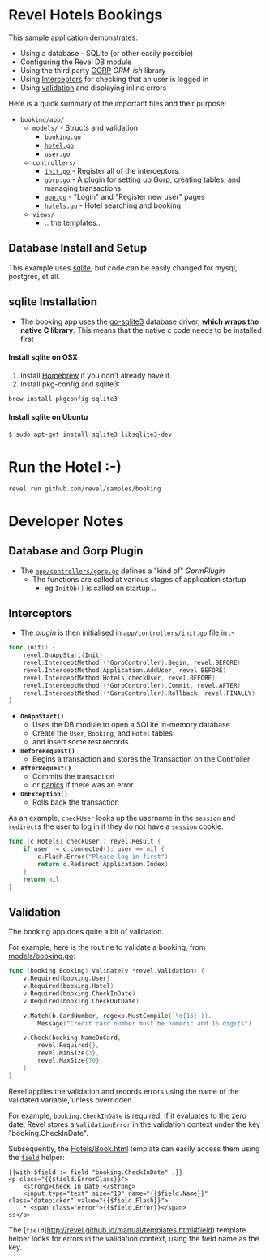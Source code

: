 Revel Hotels Bookings
===========================================

This sample application demonstrates:

* Using a database - SQLite (or other easily possible)
* Configuring the Revel DB module
* Using the third party [GORP](https://github.com/coopernurse/gorp) *ORM-ish* library
* Using [Interceptors](http://revel.github.io/manual/interceptors) for checking that an user is logged in
* Using [validation](http://revel.github.io/manual/validation) and displaying inline errors


Here is a quick summary of the important files and their purpose:

* `booking/app/`
	* `models/`		- Structs and validation
		* [`booking.go`](/booking//app/models/booking.go)
		* [`hotel.go`](/booking//app/models/hotel.go)
		* [`user.go`](/booking/app/models/user.go)
	* `controllers/`
        * [`init.go`](/booking/controllers/init.go)    - Register all of the interceptors.
        * [`gorp.go`](/booking/controllers/gorp.go)    - A plugin for setting up Gorp, creating tables, and managing transactions.
        * [`app.go`](/booking/controllers/app.go)     - "Login" and "Register new user" pages
        * [`hotels.go`](/booking/controllers/hotels.go)  - Hotel searching and booking
    * `views/`
        * .. the templates..


Database Install and Setup
--------------------------------
This example uses [sqlite](https://www.sqlite.org/), but code can be easily changed for mysql, postgres, et all.

## sqlite Installation

- The booking app uses the [go-sqlite3](https://github.com/mattn/go-sqlite3) database driver, **which wraps the native C library**. This means that the native c code needs to be installed first

#### Install sqlite on OSX

1. Install [Homebrew](http://mxcl.github.com/homebrew/) if you don't already have it.
2. Install pkg-config and sqlite3:

```bash
brew install pkgconfig sqlite3
```

#### Install sqlite on Ubuntu

```bash
$ sudo apt-get install sqlite3 libsqlite3-dev
```

Run the Hotel :-)
=============================
```bash
revel run github.com/revel/samples/booking
```

Developer Notes
=============================

## Database and Gorp Plugin

* The [`app/controllers/gorp.go`](/booking/app/controllers/gorp.go) defines a "kind of"  *GormPlugin* 
  * The functions are called at various stages of application startup
    * eg `InitDb()` is called on startup ..

## Interceptors

* The *plugin* is then initialised in [`app/controllers/init.go`](/booking/app/controllers/init.go) file in :-

```go
func init() {
	revel.OnAppStart(Init)
	revel.InterceptMethod((*GorpController).Begin, revel.BEFORE)
	revel.InterceptMethod(Application.AddUser, revel.BEFORE)
	revel.InterceptMethod(Hotels.checkUser, revel.BEFORE)
	revel.InterceptMethod((*GorpController).Commit, revel.AFTER)
	revel.InterceptMethod((*GorpController).Rollback, revel.FINALLY)
}
```

* **`OnAppStart()`** 
    * Uses the DB module to open a SQLite in-memory database
    * Create the `User`, `Booking`, and `Hotel` tables
    * and insert some test records.
* **`BeforeRequest()`**
    * Begins a transaction and stores the Transaction on the Controller
* **`AfterRequest()`** 
    * Commits the transaction
    * or [panics](https://github.com/golang/go/wiki/PanicAndRecover) if there was an error
* **`OnException()`** 
    * Rolls back the transaction


As an example, `checkUser` looks up the username in the `session` and `redirect`s
the user to log in if they do not have a `session` cookie.

```go
func (c Hotels) checkUser() revel.Result {
	if user := c.connected(); user == nil {
		c.Flash.Error("Please log in first")
		return c.Redirect(Application.Index)
	}
	return nil
}
```

## Validation

The booking app does quite a bit of validation.

For example, here is the routine to validate a booking, from
[models/booking.go](/booking/app/models/booking.go):

```go
func (booking Booking) Validate(v *revel.Validation) {
	v.Required(booking.User)
	v.Required(booking.Hotel)
	v.Required(booking.CheckInDate)
	v.Required(booking.CheckOutDate)

	v.Match(b.CardNumber, regexp.MustCompile(`\d{16}`)).
		Message("Credit card number must be numeric and 16 digits")

	v.Check(booking.NameOnCard,
		revel.Required{},
		revel.MinSize{3},
		revel.MaxSize{70},
	)
}
```

Revel applies the validation and records errors using the name of the
validated variable, unless overridden.  

For example, `booking.CheckInDate` is
required; if it evaluates to the zero date, Revel stores a `ValidationError` in
the validation context under the key "booking.CheckInDate".

Subsequently, the  [Hotels/Book.html](/booking/app/views/Hotels/Book.html)
template can easily access them using the [`field`](http://revel.github.io/manual/templates.html#field) helper:

```
{{with $field := field "booking.CheckInDate" .}}
<p class="{{$field.ErrorClass}}">
    <strong>Check In Date:</strong>
    <input type="text" size="10" name="{{$field.Name}}" class="datepicker" value="{{$field.Flash}}">
    * <span class="error">{{$field.Error}}</span>
ss</p>
```

The [`field`]http://revel.github.io/manual/templates.html#field) template helper looks for errors in the validation context, using
the field name as the key.
